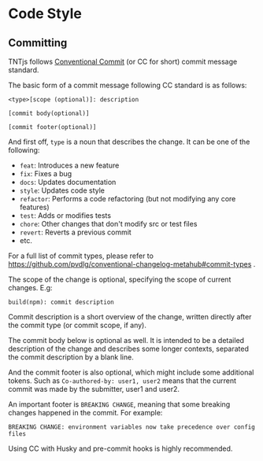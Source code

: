 # Code Style

## Committing

TNTjs follows [Conventional Commit](https://www.conventionalcommits.org/) (or CC for short) commit message standard.

The basic form of a commit message following CC standard is as follows:

```
<type>[scope (optional)]: description

[commit body(optional)]

[commit footer(optional)]
```

And first off, `type` is a noun that describes the change. It can be one of the following:

- `feat`: Introduces a new feature
- `fix`: Fixes a bug
- `docs`: Updates documentation
- `style`: Updates code style
- `refactor`: Performs a code refactoring (but not modifying any core features)
- `test`: Adds or modifies tests
- `chore`: Other changes that don't modify src or test files
- `revert`: Reverts a previous commit
- etc.

For a full list of commit types, please refer to <https://github.com/pvdlg/conventional-changelog-metahub#commit-types> .

The scope of the change is optional, specifying the scope of current changes. E.g:

```
build(npm): commit description
```

Commit description is a short overview of the change, written directly after the commit type (or commit scope, if any).

The commit body below is optional as well. It is intended to be a detailed description of the change and describes some longer contexts, separated the commit description by a blank line.

And the commit footer is also optional, which might include some additional tokens. Such as `Co-authored-by: user1, user2` means that the current commit was made by the submitter, user1 and user2.

An important footer is `BREAKING CHANGE`, meaning that some breaking changes happened in the commit. For example:

```
BREAKING CHANGE: environment variables now take precedence over config files
```

Using CC with Husky and pre-commit hooks is highly recommended.
